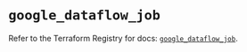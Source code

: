 # `google_dataflow_job`

Refer to the Terraform Registry for docs: [`google_dataflow_job`](https://registry.terraform.io/providers/hashicorp/google-beta/6.27.0/docs/resources/google_dataflow_job).
